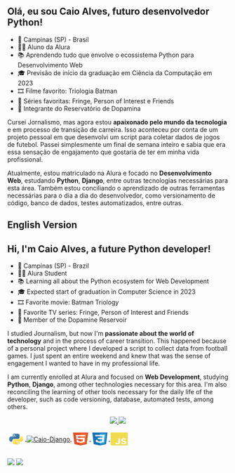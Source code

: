 <!--
**caioalves19/caioalves19** is a ✨ _special_ ✨ repository because its `README.md` (this file) appears on your GitHub profile.

Here are some ideas to get you started:

- 🔭 I’m currently working on ...
- 🌱 I’m currently learning ...
- 👯 I’m looking to collaborate on ...
- 🤔 I’m looking for help with ...
- 💬 Ask me about ...
- 📫 How to reach me: ...
- 😄 Pronouns: ...
- ⚡ Fun fact: ...
-->

## Olá, eu sou **Caio Alves**, futuro desenvolvedor Python!

- 📌 Campinas (SP) - Brasil
- 👨‍🎓 Aluno da Alura
- 📚 Aprendendo tudo que envolve o ecossistema Python para Desenvolvimento Web
- 🎓 Previsão de início da graduação em Ciência da Computação em 2023
- 🎞️ Filme favorito: Triologia Batman
- 🎥 Séries favoritas: Fringe, Person of Interest e Friends
- 🎈 Integrante do Reservatório de Dopamina

Cursei Jornalismo, mas agora estou **apaixonado pelo mundo da tecnologia** e em processo de transição de carreira. Isso aconteceu por conta de um projeto pessoal em que desenvolvi um script para coletar dados de jogos de futebol. Passei simplesmente um final de semana inteiro e sabia que era essa sensação de engajamento que gostaria de ter em minha vida profissional.

Atualmente, estou matriculado na Alura e focado no **Desenvolvimento Web**, estudando **Python**, **Django**, entre outras tecnologias necessárias para esta área. Também estou conciliando o aprendizado de outras ferramentas necessárias para o dia a dia do desenvolvedor, como versionamento de código, banco de dados, testes automatizados, entre outras.

## English Version
## Hi, I'm Caio Alves, a future Python developer!

- 📌 Campinas (SP) - Brazil
- 👨‍🎓 Alura Student
- 📚 Learning all about the Python ecosystem for Web Development
- 🎓 Expected start of graduation in Computer Science in 2023
- 🎞️ Favorite movie: Batman Triology
- 🎥 Favorite TV series: Fringe, Person of Interest and Friends
- 🎈 Member of the Dopamine Reservoir

I studied Journalism, but now I'm **passionate about the world of technology** and in the process of career transition. This happened because of a personal project where I developed a script to collect data from football games. I just spent an entire weekend and knew that was the sense of engagement I wanted to have in my professional life.

I am currently enrolled at Alura and focused on **Web Development**, studying **Python**, **Django**, among other technologies necessary for this area. I'm also reconciling the learning of other tools necessary for the daily life of the developer, such as code versioning, database, automated tests, among others.

<div align="center">
  <a href="https://github.com/caioalves19">
  <img height="150em" src="https://github-readme-stats.vercel.app/api?username=caioalves19&show_icons=true&theme=dracula&include_all_commits=true&count_private=true"/>
  <img height="150em" src="https://github-readme-stats.vercel.app/api/top-langs/?username=caioalves19&layout=compact&langs_count=7&theme=dracula"/>
</div>
<div style="display: inline_block"><br>
  <img align="center" alt="Caio-Python" height="30" width="40" src="https://raw.githubusercontent.com/devicons/devicon/master/icons/python/python-original.svg">
  <img align="center" alt="Caio-Django" height="30" width="40" src="https://cdn.jsdelivr.net/gh/devicons/devicon/icons/django/django-plain.svg" />
  <img align="center" alt="Caio-HTML" height="30" width="40" src="https://raw.githubusercontent.com/devicons/devicon/master/icons/html5/html5-original.svg">
  <img align="center" alt="Caio-CSS" height="30" width="40" src="https://raw.githubusercontent.com/devicons/devicon/master/icons/css3/css3-original.svg">
  <img align="center" alt="Caio-JavaScript" height="30" width="40" src="https://raw.githubusercontent.com/devicons/devicon/master/icons/javascript/javascript-plain.svg">
</div>
  
  ##
 
<div> 
  <a href = "mailto:caioluizalves1995@gmail.com"><img src="https://img.shields.io/badge/-Gmail-%23333?style=for-the-badge&logo=gmail&logoColor=white" target="_blank"></a>
  <a href="https://www.linkedin.com/in/caioalvesdev" target="_blank"><img src="https://img.shields.io/badge/-LinkedIn-%230077B5?style=for-the-badge&logo=linkedin&logoColor=white" target="_blank"></a>
</div>
